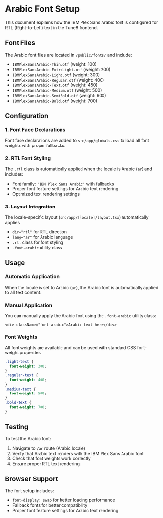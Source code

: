 # Arabic Font Setup

This document explains how the IBM Plex Sans Arabic font is configured for RTL (Right-to-Left) text in the Tune8 frontend.

## Font Files

The Arabic font files are located in `/public/fonts/` and include:

- `IBMPlexSansArabic-Thin.otf` (weight: 100)
- `IBMPlexSansArabic-ExtraLight.otf` (weight: 200)
- `IBMPlexSansArabic-Light.otf` (weight: 300)
- `IBMPlexSansArabic-Regular.otf` (weight: 400)
- `IBMPlexSansArabic-Text.otf` (weight: 450)
- `IBMPlexSansArabic-Medium.otf` (weight: 500)
- `IBMPlexSansArabic-SemiBold.otf` (weight: 600)
- `IBMPlexSansArabic-Bold.otf` (weight: 700)

## Configuration

### 1. Font Face Declarations

Font face declarations are added to `src/app/globals.css` to load all font weights with proper fallbacks.

### 2. RTL Font Styling

The `.rtl` class is automatically applied when the locale is Arabic (`ar`) and includes:

- Font family: `'IBM Plex Sans Arabic'` with fallbacks
- Proper font feature settings for Arabic text rendering
- Optimized text rendering settings

### 3. Layout Integration

The locale-specific layout (`src/app/[locale]/layout.tsx`) automatically applies:

- `dir="rtl"` for RTL direction
- `lang="ar"` for Arabic language
- `.rtl` class for font styling
- `.font-arabic` utility class

## Usage

### Automatic Application

When the locale is set to Arabic (`ar`), the Arabic font is automatically applied to all text content.

### Manual Application

You can manually apply the Arabic font using the `.font-arabic` utility class:

```tsx
<div className="font-arabic">Arabic text here</div>
```

### Font Weights

All font weights are available and can be used with standard CSS font-weight properties:

```css
.light-text {
  font-weight: 300;
}
.regular-text {
  font-weight: 400;
}
.medium-text {
  font-weight: 500;
}
.bold-text {
  font-weight: 700;
}
```

## Testing

To test the Arabic font:

1. Navigate to `/ar` route (Arabic locale)
2. Verify that Arabic text renders with the IBM Plex Sans Arabic font
3. Check that font weights work correctly
4. Ensure proper RTL text rendering

## Browser Support

The font setup includes:

- `font-display: swap` for better loading performance
- Fallback fonts for better compatibility
- Proper font feature settings for Arabic text rendering
